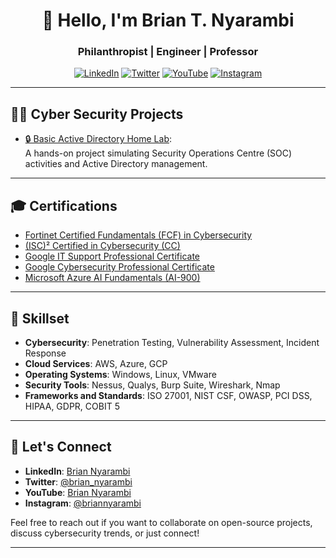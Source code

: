 <h1 align="center">👋 Hello, I'm Brian T. Nyarambi</h1>
<h3 align="center">Philanthropist | Engineer | Professor</h3>

<p align="center">
  <a href="https://linkedin.com/in/briannyarambi"><img alt="LinkedIn" title="Connect on LinkedIn" src="https://img.shields.io/badge/LinkedIn-Brian%20Nyarambi-blue?style=for-the-badge&logo=linkedin"></a>
  <a href="https://twitter.com/brian_nyarambi"><img alt="Twitter" title="Follow on Twitter" src="https://img.shields.io/badge/Twitter-@brian_nyarambi-1da1f2?style=for-the-badge&logo=twitter"></a>
  <a href="https://www.youtube.com/c/briannyarambi"><img alt="YouTube" title="Subscribe on YouTube" src="https://img.shields.io/badge/YouTube-Brian%20Nyarambi-red?style=for-the-badge&logo=youtube"></a>
  <a href="https://www.instagram.com/briannyarambi"><img alt="Instagram" title="Follow on Instagram" src="https://img.shields.io/badge/Instagram-@briannyarambi-E4405F?style=for-the-badge&logo=instagram"></a>
</p>

---

## 👨‍💻 Cyber Security Projects

- [🔒 Basic Active Directory Home Lab](https://github.com/briannyarambi/Active-Directory-Home-Lab):  
  A hands-on project simulating Security Operations Centre (SOC) activities and Active Directory management.

---

## 🎓 Certifications

- [Fortinet Certified Fundamentals (FCF) in Cybersecurity](https://www.google.com)  
- [(ISC)² Certified in Cybersecurity (CC)](https://isc2.org)  
- [Google IT Support Professional Certificate](https://coursera.org)  
- [Google Cybersecurity Professional Certificate](https://coursera.org)  
- [Microsoft Azure AI Fundamentals (AI-900)](https://learn.microsoft.com/briannyarambi)  

---

## 🌟 Skillset

- **Cybersecurity**: Penetration Testing, Vulnerability Assessment, Incident Response  
- **Cloud Services**: AWS, Azure, GCP  
- **Operating Systems**: Windows, Linux, VMware  
- **Security Tools**: Nessus, Qualys, Burp Suite, Wireshark, Nmap  
- **Frameworks and Standards**: ISO 27001, NIST CSF, OWASP, PCI DSS, HIPAA, GDPR, COBIT 5  

---

## 🤝 Let's Connect

- **LinkedIn**: [Brian Nyarambi](https://linkedin.com/in/briannyarambi)  
- **Twitter**: [@brian_nyarambi](https://twitter.com/brian_nyarambi)  
- **YouTube**: [Brian Nyarambi](https://www.youtube.com/c/briannyarambi)  
- **Instagram**: [@briannyarambi](https://www.instagram.com/briannyarambi)  

Feel free to reach out if you want to collaborate on open-source projects, discuss cybersecurity trends, or just connect!

---

<!--
**briannyarambi/briannyarambi** is a ✨ _special_ ✨ repository because its `README.md` (this file) appears on your GitHub profile.

- 🔭 I’m currently working on ... Cybersecurity projects and enhancing my skills in cloud security.
- 🌱 I’m currently learning ... Advanced penetration testing and cloud-native security solutions.
- 👯 I’m looking to collaborate on ... Open-source security tools and projects.
- 🤔 I’m looking for help with ... Developing robust security frameworks for enterprises.
- 💬 Ask me about ... Cybersecurity, cloud computing, and digital forensics.
- 📫 How to reach me: ... Via my social media links or email.
- 😄 Pronouns: ... He/Him
- ⚡ Fun fact: ... I'm a member of Toastmasters and love public speaking.
-->
